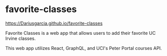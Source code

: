 # favorite-classes

https://Dariusgarcia.github.io/favorite-classes

Favorite Classes is a web app that allows users to add their favorite UC Irvine classes. 

This web app utilizes React, GraphQL, and UCI's Peter Portal courses API. 
